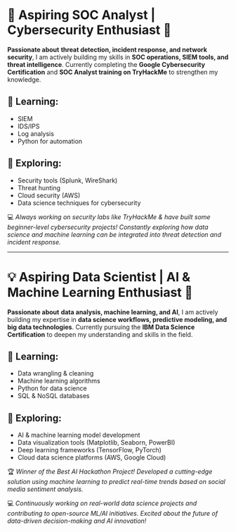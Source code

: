 # 🔹 Aspiring SOC Analyst | Cybersecurity Enthusiast 🔐

**Passionate about** **threat detection, incident response, and network security**, I am actively building my skills in **SOC operations, SIEM tools, and threat intelligence**. Currently completing the **Google Cybersecurity Certification** and **SOC Analyst training on TryHackMe** to strengthen my knowledge.  

## 🔐 Learning:
- SIEM  
- IDS/IPS  
- Log analysis  
- Python for automation  

## 📂 Exploring:
- Security tools (Splunk, WireShark)  
- Threat hunting  
- Cloud security (AWS)  
- Data science techniques for cybersecurity

💻 *Always working on security labs like TryHackMe & have built some beginner-level cybersecurity projects! Constantly exploring how data science and machine learning can be integrated into threat detection and incident response.*

---

# 💡 Aspiring Data Scientist | AI & Machine Learning Enthusiast 🤖

**Passionate about** **data analysis, machine learning, and AI**, I am actively building my expertise in **data science workflows, predictive modeling, and big data technologies**. Currently pursuing the **IBM Data Science Certification** to deepen my understanding and skills in the field.  

## 🔐 Learning:
- Data wrangling & cleaning  
- Machine learning algorithms  
- Python for data science  
- SQL & NoSQL databases  

## 📂 Exploring:
- AI & machine learning model development  
- Data visualization tools (Matplotlib, Seaborn, PowerBI)  
- Deep learning frameworks (TensorFlow, PyTorch)  
- Cloud data science platforms (AWS, Google Cloud)

🏆 *Winner of the Best AI Hackathon Project! Developed a cutting-edge solution using machine learning to predict real-time trends based on social media sentiment analysis.*

💻 *Continuously working on real-world data science projects and contributing to open-source ML/AI initiatives. Excited about the future of data-driven decision-making and AI innovation!*
